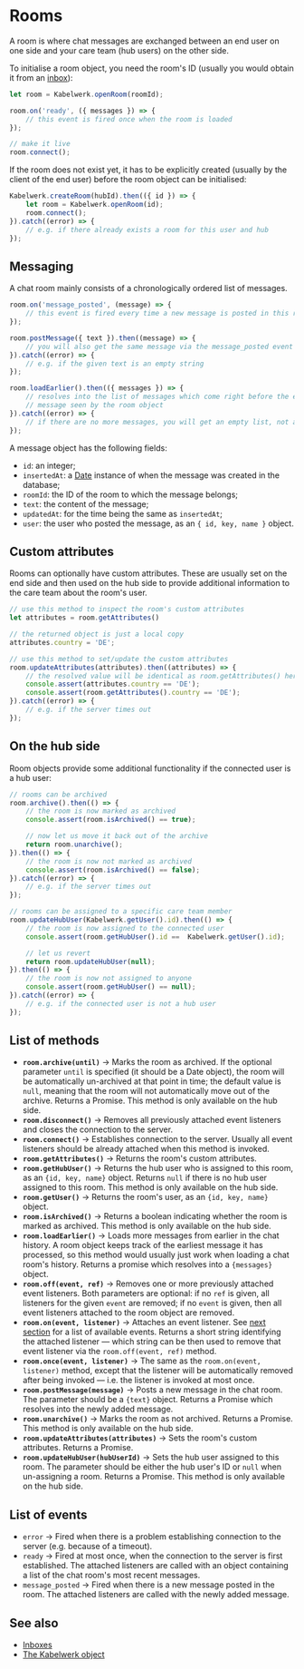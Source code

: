 # Rooms

A room is where chat messages are exchanged between an end user on one side and your care team (hub users) on the other side.

To initialise a room object, you need the room's ID (usually you would obtain it from an [inbox](./inboxes.md)):

```js
let room = Kabelwerk.openRoom(roomId);

room.on('ready', ({ messages }) => {
    // this event is fired once when the room is loaded
});

// make it live
room.connect();
```

If the room does not exist yet, it has to be explicitly created (usually by the client of the end user) before the room object can be initialised:

```js
Kabelwerk.createRoom(hubId).then(({ id }) => {
    let room = Kabelwerk.openRoom(id);
    room.connect();
}).catch((error) => {
    // e.g. if there already exists a room for this user and hub
});
```


## Messaging

A chat room mainly consists of a chronologically ordered list of messages.

```js
room.on('message_posted', (message) => {
    // this event is fired every time a new message is posted in this room
});

room.postMessage({ text }).then((message) => {
    // you will also get the same message via the message_posted event
}).catch((error) => {
    // e.g. if the given text is an empty string
});

room.loadEarlier().then(({ messages }) => {
    // resolves into the list of messages which come right before the earliest
    // message seen by the room object
}).catch((error) => {
    // if there are no more messages, you will get an empty list, not an error
});
```

A message object has the following fields:

- `id`: an integer;
- `insertedAt`: a [Date](https://developer.mozilla.org/en-US/docs/Web/JavaScript/Reference/Global_Objects/Date) instance of when the message was created in the database;
- `roomId`: the ID of the room to which the message belongs;
- `text`: the content of the message;
- `updatedAt`: for the time being the same as `insertedAt`;
- `user`: the user who posted the message, as an `{ id, key, name }` object.


## Custom attributes

Rooms can optionally have custom attributes. These are usually set on the end side and then used on the hub side to provide additional information to the care team about the room's user.

```js
// use this method to inspect the room's custom attributes
let attributes = room.getAttributes()

// the returned object is just a local copy
attributes.country = 'DE';

// use this method to set/update the custom attributes
room.updateAttributes(attributes).then((attributes) => {
    // the resolved value will be identical as room.getAttributes() here
    console.assert(attributes.country == 'DE');
    console.assert(room.getAttributes().country == 'DE');
}).catch((error) => {
    // e.g. if the server times out
});
```


## On the hub side

Room objects provide some additional functionality if the connected user is a hub user:

```js
// rooms can be archived
room.archive().then(() => {
    // the room is now marked as archived
    console.assert(room.isArchived() == true);

    // now let us move it back out of the archive
    return room.unarchive();
}).then(() => {
    // the room is now not marked as archived
    console.assert(room.isArchived() == false);
}).catch((error) => {
    // e.g. if the server times out
});

// rooms can be assigned to a specific care team member
room.updateHubUser(Kabelwerk.getUser().id).then(() => {
    // the room is now assigned to the connected user
    console.assert(room.getHubUser().id ==  Kabelwerk.getUser().id);

    // let us revert
    return room.updateHubUser(null);
}).then(() => {
    // the room is now not assigned to anyone
    console.assert(room.getHubUser() == null);
}).catch((error) => {
    // e.g. if the connected user is not a hub user
});
```


## List of methods

- **`room.archive(until)`** → Marks the room as archived. If the optional parameter `until` is specified (it should be a Date object), the room will be automatically un-archived at that point in time; the default value is `null`, meaning that the room will not automatically move out of the archive. Returns a Promise. This method is only available on the hub side.
- **`room.disconnect()`** → Removes all previously attached event listeners and closes the connection to the server.
- **`room.connect()`** → Establishes connection to the server. Usually all event listeners should be already attached when this method is invoked.
- **`room.getAttributes()`** → Returns the room's custom attributes.
- **`room.getHubUser()`** → Returns the hub user who is assigned to this room, as an `{id, key, name}` object. Returns `null` if there is no hub user assigned to this room. This method is only available on the hub side.
- **`room.getUser()`** → Returns the room's user, as an `{id, key, name}` object.
- **`room.isArchived()`** → Returns a boolean indicating whether the room is marked as archived. This method is only available on the hub side.
- **`room.loadEarlier()`** → Loads more messages from earlier in the chat history. A room object keeps track of the earliest message it has processed, so this method would usually just work when loading a chat room's history. Returns a promise which resolves into a `{messages}` object.
- **`room.off(event, ref)`** → Removes one or more previously attached event listeners. Both parameters are optional: if no `ref` is given, all listeners for the given `event` are removed; if no `event` is given, then all event listeners attached to the room object are removed.
- **`room.on(event, listener)`** → Attaches an event listener. See [next section](#list-of-events) for a list of available events. Returns a short string identifying the attached listener — which string can be then used to remove that event listener via the `room.off(event, ref)` method.
- **`room.once(event, listener)`** → The same as the `room.on(event, listener)` method, except that the listener will be automatically removed after being invoked — i.e. the listener is invoked at most once.
- **`room.postMessage(message)`** → Posts a new message in the chat room. The parameter should be a `{text}` object. Returns a Promise which resolves into the newly added message.
- **`room.unarchive()`** → Marks the room as not archived. Returns a Promise. This method is only available on the hub side.
- **`room.updateAttributes(attributes)`** → Sets the room's custom attributes. Returns a Promise.
- **`room.updateHubUser(hubUserId)`** → Sets the hub user assigned to this room. The parameter should be either the hub user's ID or `null` when un-assigning a room. Returns a Promise. This method is only available on the hub side.


## List of events

- `error` → Fired when there is a problem establishing connection to the server (e.g. because of a timeout).
- `ready` → Fired at most once, when the connection to the server is first established. The attached listeners are called with an object containing a list of the chat room's most recent messages.
- `message_posted` → Fired when there is a new message posted in the room. The attached listeners are called with the newly added message.


## See also

- [Inboxes](./inboxes.md)
- [The Kabelwerk object](./kabelwerk.md)
